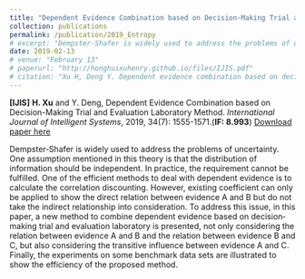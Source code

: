 ```yaml
---
title: "Dependent Evidence Combination based on Decision-Making Trial and Evaluation Laboratory Method"
collection: publications
permalink: /publication/2019_Entropy
# excerpt: "Dempster‐Shafer is widely used to address the problems of uncertainty. One assumption mentioned in this theory is that the distribution of information should be independent. In practice, the requirement cannot be fulfilled. One of the efficient methods to deal with dependent evidence is to calculate the correlation discounting. However, existing coefficient can only be applied to show the direct relation between evidence A and B but do not take the indirect relationship into consideration. To address this issue, in this paper, a new method to combine dependent evidence based on decision‐making trial and evaluation laboratory is presented, not only considering the relation between evidence A and B and the relation between evidence B and C, but also considering the transitive influence between evidence A and C. Finally, the experiments on some benchmark data sets are illustrated to show the efficiency of the proposed method."
date: 2019-02-13
# venue: "February 13"
# paperurl: "http://honghuixuhenry.github.io/files/IJIS.pdf"
# citation: "Xu H, Deng Y. Dependent evidence combination based on decision‐making trial and evaluation laboratory method[J]. International Journal of Intelligent Systems, 2019, 34(7): 1555-1571."
---
```


**[IJIS]** **H. Xu** and Y. Deng, Dependent Evidence Combination based on Decision-Making Trial and Evaluation Laboratory Method. _International Journal of Intelligent Systems_, 2019, 34(7): 1555-1571.(**IF: 8.993**) [Download paper here](http://honghuixuhenry.github.io/files/IJIS.pdf)

Dempster‐Shafer is widely used to address the problems of uncertainty. One assumption mentioned in this theory is that the distribution of information should be independent. In practice, the requirement cannot be fulfilled. One of the efficient methods to deal with dependent evidence is to calculate the correlation discounting. However, existing coefficient can only be applied to show the direct relation between evidence A and B but do not take the indirect relationship into consideration. To address this issue, in this paper, a new method to combine dependent evidence based on decision‐making trial and evaluation laboratory is presented, not only considering the relation between evidence A and B and the relation between evidence B and C, but also considering the transitive influence between evidence A and C. Finally, the experiments on some benchmark data sets are illustrated to show the efficiency of the proposed method.

<!-- Recommended citation: Xu H, Deng Y. Dependent evidence combination based on decision‐making trial and evaluation laboratory method[J]. International Journal of Intelligent Systems, 2019, 34(7): 1555-1571. -->
